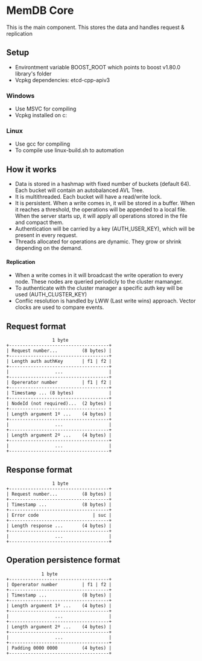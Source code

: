 # MemDB Core

This is the main component. This stores the data and handles request & replication

## Setup
- Environtment variable BOOST_ROOT which points to boost v1.80.0 library's folder
- Vcpkg dependencies: etcd-cpp-apiv3

### Windows
- Use MSVC for compiling
- Vcpkg installed on c:

### Linux
- Use gcc for compiling
- To compile use linux-build.sh to automation

## How it works
- Data is stored in a hashmap with fixed number of buckets (default 64). Each bucket will contain an autobalanced AVL Tree.
- It is multithreaded. Each bucket will have a read/write lock.
- It is persistent. When a write comes in, it will be stored in a buffer. When it reaches a threshold, the operations will be appended to a local file. When the server starts up, it will apply all operations stored in the file and compact them.
- Authentication will be carried by a key (AUTH_USER_KEY), which will be present in every request.
- Threads allocated for operations are dynamic. They grow or shrink depending on the demand.
#### Replication
- When a write comes in it will broadcast the write operation to every node. These nodes are queried periodicly to the cluster mamanger.
- To authenticate with the cluster manager a specific auth key will be used (AUTH_CLUSTER_KEY)
- Conflic resolution is handled by LWW (Last write wins) approach. Vector clocks are used to compare events.

## Request format
````
                 1 byte
+-------------------------------------+
| Request number...         (8 bytes) | 
+-------------------------------------+
| Length auth authKey       | f1 | f2 |   
+-------------------------------------+   
|                 ...                 | 
+-------------------------------------+
| Opererator number         | f1 | f2 |   
+-------------------------------------+
| Timestamp ... (8 bytes)             |
+-------------------------------------+
| NodeId (not required)...  (2 bytes) |
+------------------------------------ +   
| Length argument 1º ...    (4 bytes) |
+-------------------------------------+
|                 ...                 | 
+-------------------------------------+
| Length argument 2º ...    (4 bytes) | 
+-------------------------------------+
|                 ...                 | 
+-------------------------------------+
````

## Response format
````
                 1 byte
+-------------------------------------+
| Request number...         (8 bytes) | 
+-------------------------------------+
| Timestamp ...             (8 bytes) |
+-------------------------------------+   
| Error code                    | suc |   
+-------------------------------------+   
| Length response ...       (4 bytes) |
+-------------------------------------+   
|                 ...                 | 
+-------------------------------------+
````

## Operation persistence format
````
             1 byte
+-------------------------------------+
| Opererator number         | f1 | f2 |   
+-------------------------------------+
| Timestamp ...             (8 bytes) |
+-------------------------------------+   
| Length argument 1º ...    (4 bytes) |
+-------------------------------------+
|                 ...                 | 
+-------------------------------------+
| Length argument 2º ...    (4 bytes) | 
+-------------------------------------+
|                 ...                 | 
+-------------------------------------+
| Padding 0000 0000         (4 bytes) |
+-------------------------------------+

````
